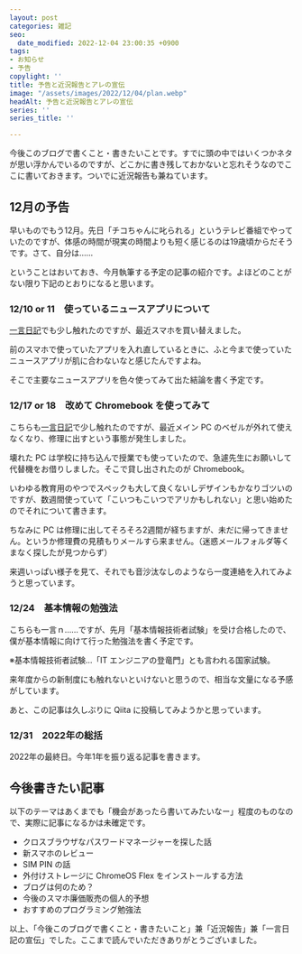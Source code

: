```yaml
---
layout: post
categories: 雑記
seo:
  date_modified: 2022-12-04 23:00:35 +0900
tags:
- お知らせ
- 予告
copylight: ''
title: 予告と近況報告とアレの宣伝
image: "/assets/images/2022/12/04/plan.webp"
headAlt: 予告と近況報告とアレの宣伝
series: ''
series_title: ''

---
```

今後このブログで書くこと・書きたいことです。すでに頭の中ではいくつかネタが思い浮かんでいるのですが、どこかに書き残しておかないと忘れそうなのでここに書いておきます。ついでに近況報告も兼ねています。

## 12月の予告

早いものでもう12月。先日「チコちゃんに叱られる」というテレビ番組でやっていたのですが、体感の時間が現実の時間よりも短く感じるのは19歳頃からだそうです。さて、自分は……

ということはおいておき、今月執筆する予定の記事の紹介です。よほどのことがない限り下記のとおりになると思います。

### 12/10 or 11　使っているニュースアプリについて

[一言日記](/2022-11/diary)でも少し触れたのですが、最近スマホを買い替えました。

前のスマホで使っていたアプリを入れ直しているときに、ふと今まで使っていたニュースアプリが肌に合わないなと感じたんですよね。

そこで主要なニュースアプリを色々使ってみて出た結論を書く予定です。

### 12/17 or 18　改めて Chromebook を使ってみて

こちらも[一言日記](/2022-11/diary)で少し触れたのですが、最近メイン PC のベゼルが外れて使えなくなり、修理に出すという事態が発生しました。

壊れた PC は学校に持ち込んで授業でも使っていたので、急遽先生にお願いして代替機をお借りしました。そこで貸し出されたのが Chromebook。

いわゆる教育用のやつでスペックも大して良くないしデザインもかなりゴツいのですが、数週間使っていて「こいつもこいつでアリかもしれない」と思い始めたのでそれについて書きます。

ちなみに PC は修理に出してそろそろ2週間が経ちますが、未だに帰ってきません。というか修理費の見積もりメールすら来ません。（迷惑メールフォルダ等くまなく探したが見つからず）

来週いっぱい様子を見て、それでも音沙汰なしのようなら一度連絡を入れてみようと思っています。

### 12/24　基本情報の勉強法

こちらも一言ｎ……ですが、先月「基本情報技術者試験」を受け合格したので、僕が基本情報に向けて行った勉強法を書く予定です。

※基本情報技術者試験…「IT エンジニアの登竜門」とも言われる国家試験。

来年度からの新制度にも触れないといけないと思うので、相当な文量になる予感がしています。

あと、この記事は久しぶりに Qiita に投稿してみようかと思っています。

### 12/31　2022年の総括

2022年の最終日。今年1年を振り返る記事を書きます。

## 今後書きたい記事

以下のテーマはあくまでも「機会があったら書いてみたいなー」程度のものなので、実際に記事になるかは未確定です。

* クロスブラウザなパスワードマネージャーを探した話
* 新スマホのレビュー
* SIM PIN の話
* 外付けストレージに ChromeOS Flex をインストールする方法
* ブログは何のため？
* 今後のスマホ廉価販売の個人的予想
* おすすめのプログラミング勉強法

以上、「今後このブログで書くこと・書きたいこと」兼「近況報告」兼「一言日記の宣伝」でした。ここまで読んでいただきありがとうございました。